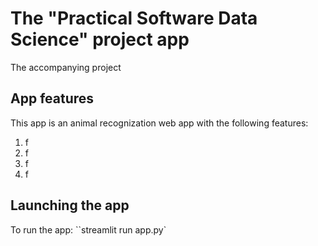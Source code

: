 # The "Practical Software Data Science" project app
The accompanying project


## App features

This app is an animal recognization web app with the following features:

1. f
2. f
3. f
4. f

## Launching the app

To run the app: ``streamlit run app.py`


